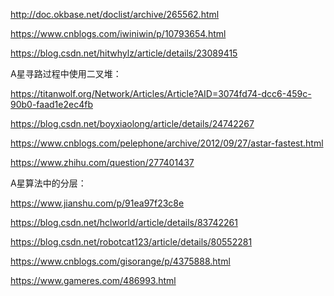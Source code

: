 http://doc.okbase.net/doclist/archive/265562.html

https://www.cnblogs.com/iwiniwin/p/10793654.html

https://blog.csdn.net/hitwhylz/article/details/23089415



A星寻路过程中使用二叉堆：

https://titanwolf.org/Network/Articles/Article?AID=3074fd74-dcc6-459c-90b0-faad1e2ec4fb

https://blog.csdn.net/boyxiaolong/article/details/24742267

https://www.cnblogs.com/pelephone/archive/2012/09/27/astar-fastest.html

https://www.zhihu.com/question/277401437

A星算法中的分层：

https://www.jianshu.com/p/91ea97f23c8e

https://blog.csdn.net/hclworld/article/details/83742261

https://blog.csdn.net/robotcat123/article/details/80552281

https://www.cnblogs.com/gisorange/p/4375888.html

https://www.gameres.com/486993.html

